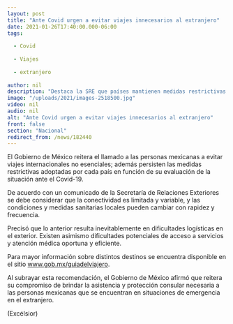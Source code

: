 ```yaml
---
layout: post
title: "Ante Covid urgen a evitar viajes innecesarios al extranjero"
date: 2021-01-26T17:40:00.000-06:00
tags:
  
  - Covid
  
  - Viajes
  
  - extranjero
  
author: nil
description: "Destaca la SRE que países mantienen medidas restrictivas para viajeros debido a la pandemia; atenciones sanitarias locales pueden variar, precisa"
image: "/uploads/2021/images-2518500.jpg"
video: nil
audio: nil
alt: "Ante Covid urgen a evitar viajes innecesarios al extranjero"
front: false
section: "Nacional"
redirect_from: /news/182440
---
```


El Gobierno de México reitera el llamado a las personas mexicanas a evitar viajes internacionales no esenciales; además persisten las medidas restrictivas adoptadas por cada país en función de su evaluación de la situación ante el Covid-19.

De acuerdo con un comunicado de la Secretaría de Relaciones Exteriores se debe considerar que la conectividad es limitada y variable, y las condiciones y medidas sanitarias locales pueden cambiar con rapidez y frecuencia.

Precisó que lo anterior resulta inevitablemente en dificultades logísticas en el exterior. Existen asimismo dificultades potenciales de acceso a servicios y atención médica oportuna y eficiente.

Para mayor información sobre distintos destinos se encuentra disponible en el sitio www.gob.mx/guiadelviajero.

Al subrayar esta recomendación, el Gobierno de México afirmó que reitera su compromiso de brindar la asistencia y protección consular necesaria a las personas mexicanas que se encuentran en situaciones de emergencia en el extranjero.

(Excélsior)